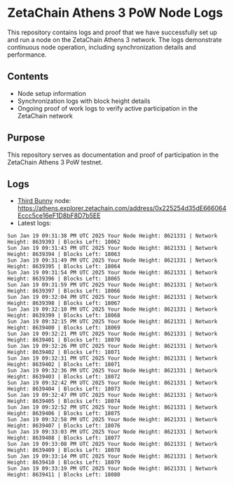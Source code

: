 # ZetaChain Athens 3 PoW Node Logs
This repository contains logs and proof that we have successfully set up and run a node on the ZetaChain Athens 3 network. The logs demonstrate continuous node operation, including synchronization details and performance.

## Contents
- Node setup information
- Synchronization logs with block height details
- Ongoing proof of work logs to verify active participation in the ZetaChain network

## Purpose
This repository serves as documentation and proof of participation in the ZetaChain Athens 3 PoW testnet.

## Logs

- [Third Bunny](https://thirdbunny.xyz/) node: https://athens.explorer.zetachain.com/address/0x225254d35dE666064Eccc5ce16eF1D8bF8D7b5EE
- Latest logs:
```
Sun Jan 19 09:31:38 PM UTC 2025 Your Node Height: 8621331 | Network Height: 8639393 | Blocks Left: 18062
Sun Jan 19 09:31:43 PM UTC 2025 Your Node Height: 8621331 | Network Height: 8639394 | Blocks Left: 18063
Sun Jan 19 09:31:49 PM UTC 2025 Your Node Height: 8621331 | Network Height: 8639395 | Blocks Left: 18064
Sun Jan 19 09:31:54 PM UTC 2025 Your Node Height: 8621331 | Network Height: 8639396 | Blocks Left: 18065
Sun Jan 19 09:31:59 PM UTC 2025 Your Node Height: 8621331 | Network Height: 8639397 | Blocks Left: 18066
Sun Jan 19 09:32:04 PM UTC 2025 Your Node Height: 8621331 | Network Height: 8639398 | Blocks Left: 18067
Sun Jan 19 09:32:10 PM UTC 2025 Your Node Height: 8621331 | Network Height: 8639399 | Blocks Left: 18068
Sun Jan 19 09:32:15 PM UTC 2025 Your Node Height: 8621331 | Network Height: 8639400 | Blocks Left: 18069
Sun Jan 19 09:32:21 PM UTC 2025 Your Node Height: 8621331 | Network Height: 8639401 | Blocks Left: 18070
Sun Jan 19 09:32:26 PM UTC 2025 Your Node Height: 8621331 | Network Height: 8639402 | Blocks Left: 18071
Sun Jan 19 09:32:31 PM UTC 2025 Your Node Height: 8621331 | Network Height: 8639402 | Blocks Left: 18071
Sun Jan 19 09:32:36 PM UTC 2025 Your Node Height: 8621331 | Network Height: 8639403 | Blocks Left: 18072
Sun Jan 19 09:32:42 PM UTC 2025 Your Node Height: 8621331 | Network Height: 8639404 | Blocks Left: 18073
Sun Jan 19 09:32:47 PM UTC 2025 Your Node Height: 8621331 | Network Height: 8639405 | Blocks Left: 18074
Sun Jan 19 09:32:52 PM UTC 2025 Your Node Height: 8621331 | Network Height: 8639406 | Blocks Left: 18075
Sun Jan 19 09:32:58 PM UTC 2025 Your Node Height: 8621331 | Network Height: 8639407 | Blocks Left: 18076
Sun Jan 19 09:33:03 PM UTC 2025 Your Node Height: 8621331 | Network Height: 8639408 | Blocks Left: 18077
Sun Jan 19 09:33:08 PM UTC 2025 Your Node Height: 8621331 | Network Height: 8639409 | Blocks Left: 18078
Sun Jan 19 09:33:14 PM UTC 2025 Your Node Height: 8621331 | Network Height: 8639410 | Blocks Left: 18079
Sun Jan 19 09:33:19 PM UTC 2025 Your Node Height: 8621331 | Network Height: 8639411 | Blocks Left: 18080
```
